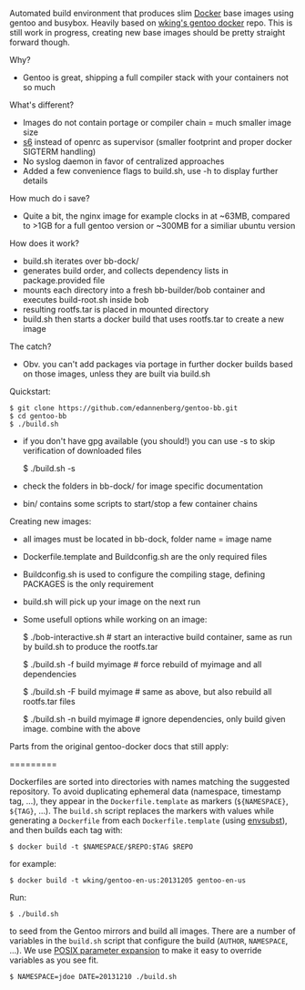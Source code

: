 Automated build environment that produces slim [Docker][] base images using gentoo and busybox. Heavily based on [wking's gentoo docker][gentoo-docker] repo.
This is still work in progress, creating new base images should be pretty straight forward though.

Why?

* Gentoo is great, shipping a full compiler stack with your containers not so much

What's different?

* Images do not contain portage or compiler chain = much smaller image size
* [s6][] instead of openrc as supervisor (smaller footprint and proper docker SIGTERM handling)
* No syslog daemon in favor of centralized approaches
* Added a few convenience flags to build.sh, use -h to display further details

How much do i save?

* Quite a bit, the nginx image for example clocks in at ~63MB, compared to >1GB for a full gentoo version or ~300MB for a similiar ubuntu version

How does it work?

* build.sh iterates over bb-dock/ 
* generates build order, and collects dependency lists in package.provided file
* mounts each directory into a fresh bb-builder/bob container and executes build-root.sh inside bob
* resulting rootfs.tar is placed in mounted directory
* build.sh then starts a docker build that uses rootfs.tar to create a new image

The catch?

* Obv. you can't add packages via portage in further docker builds based on those images, unless they are built via build.sh

Quickstart:

    $ git clone https://github.com/edannenberg/gentoo-bb.git
    $ cd gentoo-bb
    $ ./build.sh

* if you don't have gpg available (you should!) you can use -s to skip verification of downloaded files 

    $ ./build.sh -s
 
* check the folders in bb-dock/ for image specific documentation
* bin/ contains some scripts to start/stop a few container chains

Creating new images:

 * all images must be located in bb-dock, folder name = image name
 * Dockerfile.template and Buildconfig.sh are the only required files
 * Buildconfig.sh is used to configure the compiling stage, defining PACKAGES is the only requirement
 * build.sh will pick up your image on the next run
 * Some usefull options while working on an image:

    $ ./bob-interactive.sh # start an interactive build container, same as run by build.sh to produce the rootfs.tar

    $ ./build.sh -f build myimage # force rebuild of myimage and all dependencies

    $ ./build.sh -F build myimage # same as above, but also rebuild all rootfs.tar files

    $ ./build.sh -n build myimage # ignore dependencies, only build given image. combine with the above

Parts from the original gentoo-docker docs that still apply:

=========

Dockerfiles are sorted into directories with names matching the
suggested repository.  To avoid duplicating ephemeral data (namespace,
timestamp tag, …), they appear in the `Dockerfile.template` as markers
(`${NAMESPACE}`, `${TAG}`, …).  The `build.sh` script replaces the
markers with values while generating a `Dockerfile` from each
`Dockerfile.template` (using [envsubst][]), and then builds each tag
with:

    $ docker build -t $NAMESPACE/$REPO:$TAG $REPO

for example:

    $ docker build -t wking/gentoo-en-us:20131205 gentoo-en-us

Run:

    $ ./build.sh

to seed from the Gentoo mirrors and build all images.  There are a
number of variables in the `build.sh` script that configure the build
(`AUTHOR`, `NAMESPACE`, …).  We use [POSIX parameter
expansion][parameter-expansion] to make it easy to override variables
as you see fit.

    $ NAMESPACE=jdoe DATE=20131210 ./build.sh

[gentoo-docker]: https://github.com/wking/dockerfile
[s6]: http://skarnet.org/software/s6/
[Docker]: http://www.docker.io/
[Dockerfiles]: http://www.docker.io/learn/dockerfile/
[Gentoo]: http://www.gentoo.org/
[envsubst]: http://www.gnu.org/software/gettext/manual/html_node/envsubst-Invocation.html
[parameter-expansion]: http://pubs.opengroup.org/onlinepubs/9699919799/utilities/V3_chap02.html#tag_18_06_02
